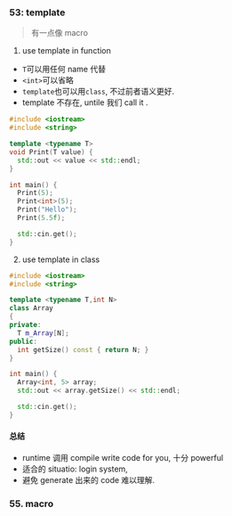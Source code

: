 ### 53: template

> 有一点像 macro

1.  use template in function

* `T`可以用任何 name 代替
* `<int>`可以省略
* `template`也可以用`class`, 不过前者语义更好.
* template 不存在, untile 我们 call it .

```cpp
#include <iostream>
#include <string>

template <typename T>
void Print(T value) {
  std::out << value << std::endl;
}

int main() {
  Print(5);
  Print<int>(5);
  Print("Hello");
  Print(5.5f);

  std::cin.get();
}
```

2.  use template in class

```cpp
#include <iostream>
#include <string>

template <typename T,int N>
class Array
{
private:
  T m_Array[N];
public:
  int getSize() const { return N; }
}

int main() {
  Array<int, 5> array;
  std::out << array.getSize() << std::endl;

  std::cin.get();
}
```

#### 总结

* runtime 调用 compile write code for you, 十分 powerful
* 适合的 situatio: login system,
* 避免 generate 出来的 code 难以理解.

### 55. macro
